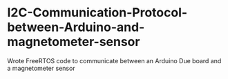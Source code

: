 # I2C-Communication-Protocol-between-Arduino-and-magnetometer-sensor
Wrote FreeRTOS code to communicate between an Arduino Due board and a magnetometer sensor
